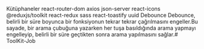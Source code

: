 Kütüphaneler
react-router-dom
axios
json-server
react-icons
@reduxjs/toolkit
react-redux
sass
react-toastify
uuid
Debounce
Debounce, belirli bir süre boyunca bir fonksiyonun tekrar tekrar çağrılmasını engeller.Bu sayade, bir arama çubuğuna yazarken her tuşa basıldığında arama yapmayı engelleyip, belirli bir süre geçtikten sonra arama yapılmasını sağlar.# ToolKit-Job
